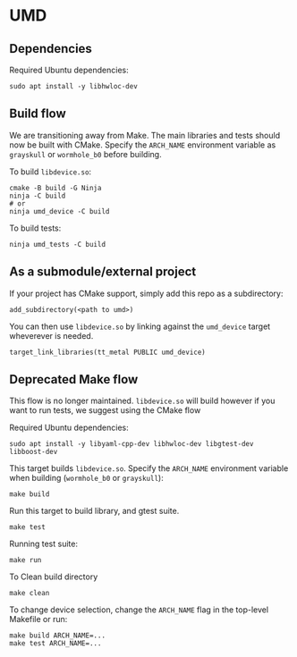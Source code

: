 # UMD

## Dependencies
Required Ubuntu dependencies:
```
sudo apt install -y libhwloc-dev
```

## Build flow
We are transitioning away from Make. The main libraries and tests should now be built with CMake.
Specify the `ARCH_NAME` environment variable as `grayskull` or `wormhole_b0` before building.

To build `libdevice.so`: 
```
cmake -B build -G Ninja
ninja -C build
# or
ninja umd_device -C build
```

To build tests:
```
ninja umd_tests -C build
```

## As a submodule/external project
If your project has CMake support, simply add this repo as a subdirectory:
```
add_subdirectory(<path to umd>)
```
You can then use `libdevice.so` by linking against the `umd_device` target wheverever is needed.
```
target_link_libraries(tt_metal PUBLIC umd_device)
```

## Deprecated Make flow
This flow is no longer maintained. `libdevice.so` will build however if you want to run tests, we suggest using the CMake flow

Required Ubuntu dependencies:
```
sudo apt install -y libyaml-cpp-dev libhwloc-dev libgtest-dev libboost-dev
```

This target builds `libdevice.so`. Specify the `ARCH_NAME` environment variable when building (`wormhole_b0` or `grayskull`):

```
make build
```

Run this target to build library, and gtest suite.

```
make test
```

Running test suite:

```
make run
```

To Clean build directory
```
make clean
```

To change device selection, change the `ARCH_NAME` flag in the top-level Makefile or run:

```
make build ARCH_NAME=...
make test ARCH_NAME=...
```
